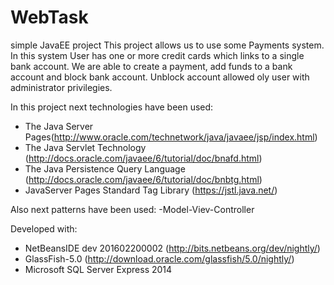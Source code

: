 # WebTask
simple JavaEE project
This project allows us to use some Payments system.
In this system User has one or more credit cards which links to a 
single bank account. We are able to create a payment, add funds to a bank account and 
block bank account. Unblock account allowed oly user with administrator privilegies.

In this project next technologies have been used:
- The Java Server Pages(http://www.oracle.com/technetwork/java/javaee/jsp/index.html)
- The Java Servlet Technology (http://docs.oracle.com/javaee/6/tutorial/doc/bnafd.html)
- The Java Persistence Query Language (http://docs.oracle.com/javaee/6/tutorial/doc/bnbtg.html)
- JavaServer Pages Standard Tag Library (https://jstl.java.net/)

Also next patterns have been used:
-Model-Viev-Controller

Developed with:
- NetBeansIDE dev 201602200002 (http://bits.netbeans.org/dev/nightly/)
- GlassFish-5.0 (http://download.oracle.com/glassfish/5.0/nightly/)
- Microsoft SQL Server Express 2014
